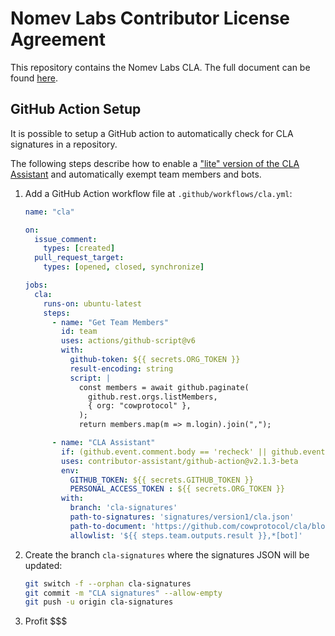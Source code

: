 # Nomev Labs Contributor License Agreement

This repository contains the Nomev Labs CLA.
The full document can be found [here](./Nomev%20Labs%20CLA.md).

## GitHub Action Setup

It is possible to setup a GitHub action to automatically check for CLA
signatures in a repository.

The following steps describe how to enable a ["lite" version of the CLA Assistant](https://github.com/contributor-assistant/github-action)
and automatically exempt team members and bots.

1. Add a GitHub Action workflow file at `.github/workflows/cla.yml`:
    ```yml
    name: "cla"

    on:
      issue_comment:
        types: [created]
      pull_request_target:
        types: [opened, closed, synchronize]

    jobs:
      cla:
        runs-on: ubuntu-latest
        steps:
          - name: "Get Team Members"
            id: team
            uses: actions/github-script@v6
            with:
              github-token: ${{ secrets.ORG_TOKEN }}
              result-encoding: string
              script: |
                const members = await github.paginate(
                  github.rest.orgs.listMembers,
                  { org: "cowprotocol" },
                );
                return members.map(m => m.login).join(",");

          - name: "CLA Assistant"
            if: (github.event.comment.body == 'recheck' || github.event.comment.body == 'I have read the CLA Document and I hereby sign the CLA') || github.event_name == 'pull_request_target'
            uses: contributor-assistant/github-action@v2.1.3-beta
            env:
              GITHUB_TOKEN: ${{ secrets.GITHUB_TOKEN }}
              PERSONAL_ACCESS_TOKEN : ${{ secrets.ORG_TOKEN }}
            with:
              branch: 'cla-signatures'
              path-to-signatures: 'signatures/version1/cla.json'
              path-to-document: 'https://github.com/cowprotocol/cla/blob/main/Nomev%20Labs%20CLA.md'
              allowlist: '${{ steps.team.outputs.result }},*[bot]'
    ```
2. Create the branch `cla-signatures` where the signatures JSON will be updated:
    ```sh
    git switch -f --orphan cla-signatures
    git commit -m "CLA signatures" --allow-empty
    git push -u origin cla-signatures
    ```
3. Profit $$$
